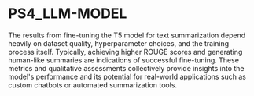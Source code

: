 # PS4_LLM-MODEL

The results from fine-tuning the T5 model for text summarization depend heavily on dataset quality, hyperparameter choices, and the training process itself. Typically, achieving higher ROUGE scores and generating human-like summaries are indications of successful fine-tuning. These metrics and qualitative assessments collectively provide insights into the model's performance and its potential for real-world applications such as custom chatbots or automated summarization tools.
